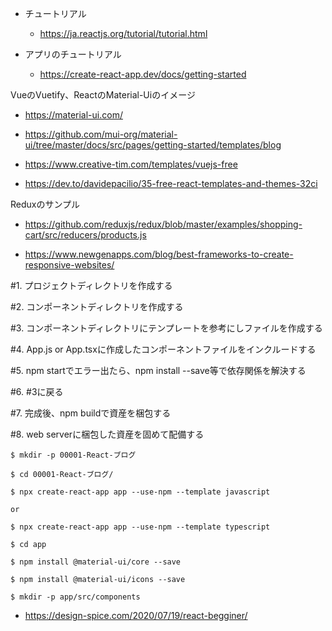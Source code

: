 - チュートリアル

  - https://ja.reactjs.org/tutorial/tutorial.html

- アプリのチュートリアル

  - https://create-react-app.dev/docs/getting-started

VueのVuetify、ReactのMaterial-Uiのイメージ

- https://material-ui.com/

- https://github.com/mui-org/material-ui/tree/master/docs/src/pages/getting-started/templates/blog

- https://www.creative-tim.com/templates/vuejs-free

- https://dev.to/davidepacilio/35-free-react-templates-and-themes-32ci

Reduxのサンプル
- https://github.com/reduxjs/redux/blob/master/examples/shopping-cart/src/reducers/products.js

- https://www.newgenapps.com/blog/best-frameworks-to-create-responsive-websites/

#1. プロジェクトディレクトリを作成する

#2. コンポーネントディレクトリを作成する

#3. コンポーネントディレクトリにテンプレートを参考にしファイルを作成する

#4. App.js or App.tsxに作成したコンポーネントファイルをインクルードする

#5. npm startでエラー出たら、npm install --save等で依存関係を解決する

#6. #3に戻る

#7. 完成後、npm buildで資産を梱包する

#8. web serverに梱包した資産を固めて配備する

```
$ mkdir -p 00001-React-ブログ

$ cd 00001-React-ブログ/

$ npx create-react-app app --use-npm --template javascript

or

$ npx create-react-app app --use-npm --template typescript

$ cd app

$ npm install @material-ui/core --save

$ npm install @material-ui/icons --save

$ mkdir -p app/src/components
```

- https://design-spice.com/2020/07/19/react-begginer/
